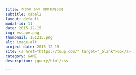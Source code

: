 ```yaml
---
title: 찬란한 유산 이벤트페이지
subtitle: cabal2
layout: default
modal-id: 11
date: 2015-12-15
img: escape.png
thumbnail: 151215.png
alt: image-alt
project-date: 2015-12-15
site: <a href="https://tmup.com/" target="_blank">Go</a>
category: GAME
description: jquery/html/css

---
```

